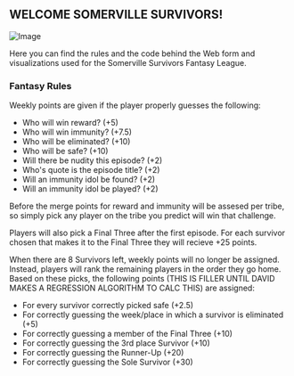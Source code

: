 ## WELCOME SOMERVILLE SURVIVORS!

![Image](https://vignette.wikia.nocookie.net/survivor/images/2/26/Survivor_36_Logo.png/revision/latest?cb=20171221043639)

Here you can find the rules and the code behind the Web form and visualizations used for the Somerville Survivors Fantasy League. 

### Fantasy Rules

Weekly points are given if the player properly guesses the following:
- Who will win reward?                    (+5)
- Who will win immunity?                  (+7.5)
- Who will be eliminated?                 (+10)
- Who will be safe?                       (+10)
- Will there be nudity this episode?      (+2)
- Who's quote is the episode title?       (+2)
- Will an immunity idol be found?         (+2)
- Will an immunity idol be played?        (+2)

Before the merge points for reward and immunity will be assesed per tribe, so simply pick any player on the tribe you predict will win that challenge.

Players will also pick a Final Three after the first episode. For each survivor chosen that makes it to the Final Three they will recieve +25 points.

When there are 8 Survivors left, weekly points will no longer be assigned. Instead, players will rank the remaining players in the order they go home. Based on these picks, the following points (THIS IS FILLER UNTIL DAVID MAKES A REGRESSION ALGORITHM TO CALC THIS) are assigned:
- For every survivor correctly picked safe (+2.5)
- For correctly guessing the week/place in which a survivor is eliminated (+5)
- For correctly guessing a member of the Final Three (+10)
- For correctly guessing the 3rd place Survivor (+10)
- For correctly guessing the Runner-Up (+20)
- For correctly guessing the Sole Survivor (+30)
